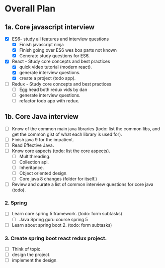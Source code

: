 # Overall Plan

## 1a. Core javascript interview

- [x] ES6- study all features and interview questions
  - [x] Finish javascript ninja
  - [x] Finish going over ES6 wes bos parts not known
  - [x] Generate study questions for ES6.
- [x] React - Study core concepts and best practices
  - [x] quick video tutorial (modern react).
  - [x] generate interview questions.
  - [x] create a project (todo app).
- [ ] Redux - Study core concepts and best practices
  - [ ] Egg head both redux vids by dan
  - [ ] generate interview questions.
  - [ ] refactor todo app with redux.

## 1b. Core Java interview

- [ ] Know of the common main java libraries (todo: list the common libs, and get the common gist of what each library is used for).
- [ ] Finish java 9 for the impatient.
- [ ] Read Effective Java.
- [ ] Know core aspects (todo: list the core aspects).
  - [ ] Multithreading.
  - [ ] Collection api.
  - [ ] Inheritance.
  - [ ] Object oriented design.
  - [ ] Core java 8 changes (folder for itself.)
- [ ] Review and curate a list of common interview questions for core java (todo).

### 2. Spring

- [ ] Learn core spring 5 framework. (todo: form subtasks)
  - [ ] Java Spring guru course spring 5
- [ ] Learn about spring boot 2. (todo: form subtasks)

### 3. Create spring boot react redux project.

- [ ] Think of topic.
- [ ] design the project.
- [ ] implement the design.
